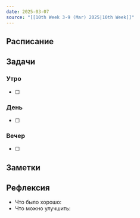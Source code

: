 ```yaml
---
date: 2025-03-07
source: "[[10th Week 3-9 (Mar) 2025|10th Week]]"
---
```



## Расписание

## Задачи

### Утро

- [ ]

### День

- [ ]

### Вечер

- [ ]

## Заметки

## Рефлексия

- Что было хорошо:
- Что можно улучшить: